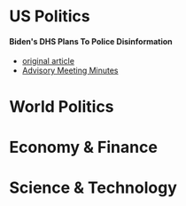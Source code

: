 # US Politics
#### Biden's DHS Plans To Police Disinformation
- [original article](https://theintercept.com/2022/10/31/social-media-disinformation-dhs/)
- [Advisory Meeting Minutes](https://www.documentcloud.org/documents/23175380-dhs-cybersecurity-disinformation-meeting-minutes)

# World Politics
# Economy & Finance
# Science & Technology